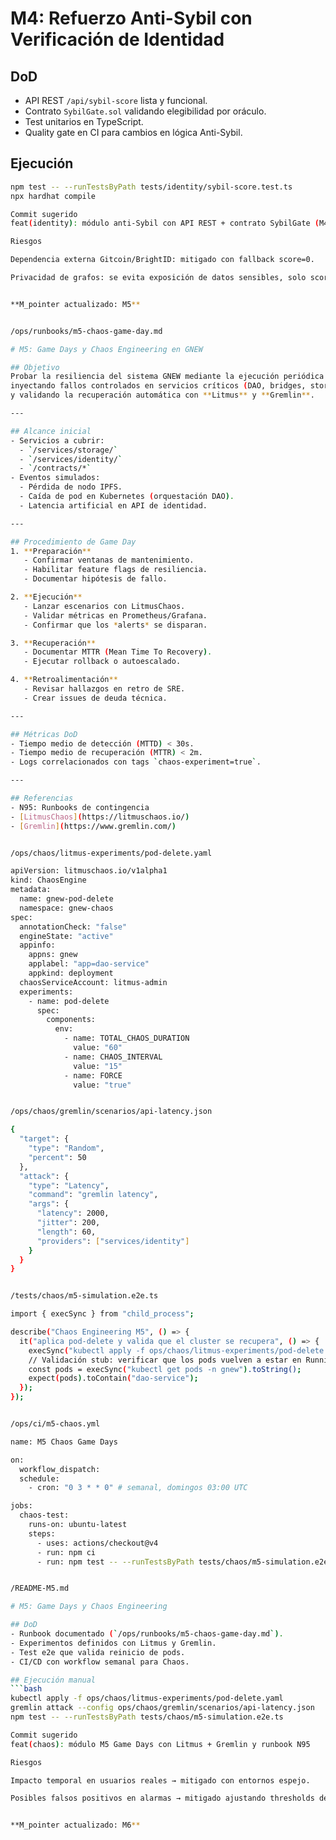 
# M4: Refuerzo Anti-Sybil con Verificación de Identidad

## DoD
- API REST `/api/sybil-score` lista y funcional.
- Contrato `SybilGate.sol` validando elegibilidad por oráculo.
- Test unitarios en TypeScript.
- Quality gate en CI para cambios en lógica Anti-Sybil.

## Ejecución
```bash
npm test -- --runTestsByPath tests/identity/sybil-score.test.ts
npx hardhat compile

Commit sugerido
feat(identity): módulo anti-Sybil con API REST + contrato SybilGate (M4)

Riesgos

Dependencia externa Gitcoin/BrightID: mitigado con fallback score=0.

Privacidad de grafos: se evita exposición de datos sensibles, solo score final.


**M_pointer actualizado: M5**


/ops/runbooks/m5-chaos-game-day.md

# M5: Game Days y Chaos Engineering en GNEW

## Objetivo
Probar la resiliencia del sistema GNEW mediante la ejecución periódica de **Game Days**,
inyectando fallos controlados en servicios críticos (DAO, bridges, storage, identidad)
y validando la recuperación automática con **Litmus** y **Gremlin**.

---

## Alcance inicial
- Servicios a cubrir:
  - `/services/storage/`
  - `/services/identity/`
  - `/contracts/*`
- Eventos simulados:
  - Pérdida de nodo IPFS.
  - Caída de pod en Kubernetes (orquestación DAO).
  - Latencia artificial en API de identidad.

---

## Procedimiento de Game Day
1. **Preparación**
   - Confirmar ventanas de mantenimiento.
   - Habilitar feature flags de resiliencia.
   - Documentar hipótesis de fallo.

2. **Ejecución**
   - Lanzar escenarios con LitmusChaos.
   - Validar métricas en Prometheus/Grafana.
   - Confirmar que los *alerts* se disparan.

3. **Recuperación**
   - Documentar MTTR (Mean Time To Recovery).
   - Ejecutar rollback o autoescalado.

4. **Retroalimentación**
   - Revisar hallazgos en retro de SRE.
   - Crear issues de deuda técnica.

---

## Métricas DoD
- Tiempo medio de detección (MTTD) < 30s.
- Tiempo medio de recuperación (MTTR) < 2m.
- Logs correlacionados con tags `chaos-experiment=true`.

---

## Referencias
- N95: Runbooks de contingencia
- [LitmusChaos](https://litmuschaos.io/)
- [Gremlin](https://www.gremlin.com/)


/ops/chaos/litmus-experiments/pod-delete.yaml

apiVersion: litmuschaos.io/v1alpha1
kind: ChaosEngine
metadata:
  name: gnew-pod-delete
  namespace: gnew-chaos
spec:
  annotationCheck: "false"
  engineState: "active"
  appinfo:
    appns: gnew
    applabel: "app=dao-service"
    appkind: deployment
  chaosServiceAccount: litmus-admin
  experiments:
    - name: pod-delete
      spec:
        components:
          env:
            - name: TOTAL_CHAOS_DURATION
              value: "60"
            - name: CHAOS_INTERVAL
              value: "15"
            - name: FORCE
              value: "true"


/ops/chaos/gremlin/scenarios/api-latency.json

{
  "target": {
    "type": "Random",
    "percent": 50
  },
  "attack": {
    "type": "Latency",
    "command": "gremlin latency",
    "args": {
      "latency": 2000,
      "jitter": 200,
      "length": 60,
      "providers": ["services/identity"]
    }
  }
}


/tests/chaos/m5-simulation.e2e.ts

import { execSync } from "child_process";

describe("Chaos Engineering M5", () => {
  it("aplica pod-delete y valida que el cluster se recupera", () => {
    execSync("kubectl apply -f ops/chaos/litmus-experiments/pod-delete.yaml");
    // Validación stub: verificar que los pods vuelven a estar en Running
    const pods = execSync("kubectl get pods -n gnew").toString();
    expect(pods).toContain("dao-service");
  });
});


/ops/ci/m5-chaos.yml

name: M5 Chaos Game Days

on:
  workflow_dispatch:
  schedule:
    - cron: "0 3 * * 0" # semanal, domingos 03:00 UTC

jobs:
  chaos-test:
    runs-on: ubuntu-latest
    steps:
      - uses: actions/checkout@v4
      - run: npm ci
      - run: npm test -- --runTestsByPath tests/chaos/m5-simulation.e2e.ts


/README-M5.md

# M5: Game Days y Chaos Engineering

## DoD
- Runbook documentado (`/ops/runbooks/m5-chaos-game-day.md`).
- Experimentos definidos con Litmus y Gremlin.
- Test e2e que valida reinicio de pods.
- CI/CD con workflow semanal para Chaos.

## Ejecución manual
```bash
kubectl apply -f ops/chaos/litmus-experiments/pod-delete.yaml
gremlin attack --config ops/chaos/gremlin/scenarios/api-latency.json
npm test -- --runTestsByPath tests/chaos/m5-simulation.e2e.ts

Commit sugerido
feat(chaos): módulo M5 Game Days con Litmus + Gremlin y runbook N95

Riesgos

Impacto temporal en usuarios reales → mitigado con entornos espejo.

Posibles falsos positivos en alarmas → mitigado ajustando thresholds de alertas.


**M_pointer actualizado: M6**


